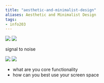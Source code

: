 ```yaml
---
title: "aesthetic-and-minimalist-design"
aliases: Aesthetic and Minimalist Design
tags: 
- info203
---
```


![](https://i.imgur.com/Oywxwgq.png)
![](https://i.imgur.com/xgfgEtm.png)

signal to noise

![](https://i.imgur.com/6bLaHS6.png)
![](https://i.imgur.com/qF21SST.png)

- what are you core functionality
- how can you best use your screen space

